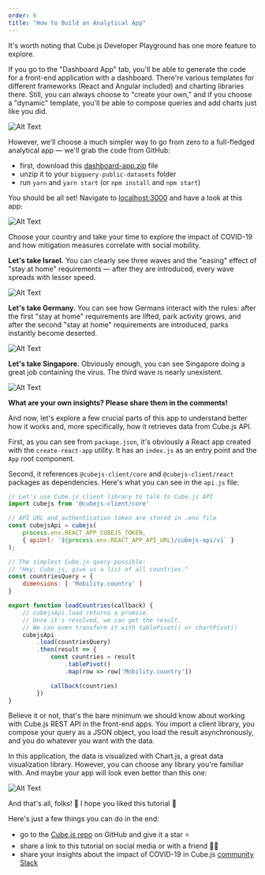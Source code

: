 ```yaml
---
order: 6
title: "How to Build an Analytical App"
---
```


It's worth noting that Cube.js Developer Playground has one more feature to explore.

If you go to the "Dashboard App" tab, you'll be able to generate the code for a front-end application with a dashboard. There're various templates for different frameworks (React and Angular included) and charting libraries there. Still, you can always choose to "create your own," and if you choose a "dynamic" template, you'll be able to compose queries and add charts just like you did.

![Alt Text](https://dev-to-uploads.s3.amazonaws.com/i/43ljijihw21cpknz4i22.png)

However, we'll choose a much simpler way to go from zero to a full-fledged analytical app — we'll grab the code from GitHub:

* first, download this [dashboard-app.zip](https://github.com/cube-js/cube.js/blob/master/examples/bigquery-public-datasets/dashboard-app.zip) file
* unzip it to your `bigquery-public-datasets` folder
* run `yarn` and `yarn start` (or `npm install` and `npm start`)

You should be all set! Navigate to [localhost:3000](http://localhost:3000) and have a look at this app:

![Alt Text](https://dev-to-uploads.s3.amazonaws.com/uploads/articles/h2ee2ag8q2elit2yis75.png)

Choose your country and take your time to explore the impact of COVID-19 and how mitigation measures correlate with social mobility.

**Let's take Israel.** You can clearly see three waves and the "easing" effect of "stay at home" requirements — after they are introduced, every wave spreads with lesser speed.

![Alt Text](https://dev-to-uploads.s3.amazonaws.com/uploads/articles/wts71vfluxnwvuhza7u9.png)

**Let's take Germany.** You can see how Germans interact with the rules: after the first "stay at home" requirements are lifted, park activity grows, and after the second "stay at home" requirements are introduced, parks instantly become deserted.

![Alt Text](https://dev-to-uploads.s3.amazonaws.com/uploads/articles/e63mtd6ocea1f3u7rq0q.png)

**Let's take Singapore.** Obviously enough, you can see Singapore doing a great job containing the virus. The third wave is nearly unexistent.

![Alt Text](https://dev-to-uploads.s3.amazonaws.com/uploads/articles/cn7fc0ww08xraetp9ikn.png)

**What are your own insights? Please share them in the comments!**

And now, let's explore a few crucial parts of this app to understand better how it works and, more specifically, how it retrieves data from Cube.js API.

First, as you can see from `package.json`, it's obviously a React app created with the `create-react-app` utility. It has an `index.js` as an entry point and the `App` root component.

Second, it references `@cubejs-client/core` and `@cubejs-client/react` packages as dependencies. Here's what you can see in the `api.js` file:

```js
// Let's use Cube.js client library to talk to Cube.js API
import cubejs from '@cubejs-client/core'

// API URL and authentication token are stored in .env file 
const cubejsApi = cubejs(
    process.env.REACT_APP_CUBEJS_TOKEN,
    { apiUrl: `${process.env.REACT_APP_API_URL}/cubejs-api/v1` }
);

// The simplest Cube.js query possible:
// "Hey, Cube.js, give us a list of all countries."
const countriesQuery = {
    dimensions: [ 'Mobility.country' ]
}

export function loadCountries(callback) {
    // cubejsApi.load returns a promise.
    // Once it's resolved, we can get the result.
    // We can even transform it with tablePivot() or chartPivot()
    cubejsApi
        .load(countriesQuery)
        .then(result => {
            const countries = result
                .tablePivot()
                .map(row => row['Mobility.country'])

            callback(countries)
        })
}
```

Believe it or not, that's the bare minimum we should know about working with Cube.js REST API in the front-end apps. You import a client library, you compose your query as a JSON object, you load the result asynchronously, and you do whatever you want with the data.

In this application, the data is visualized with Chart.js, a great data visualization library. However, you can choose any library you're familiar with. And maybe your app will look even better than this one:

![Alt Text](https://dev-to-uploads.s3.amazonaws.com/uploads/articles/0inga4y2cruq5dvv4qno.png)

And that's all, folks! 🦠 I hope you liked this tutorial 🤗

Here's just a few things you can do in the end:
* go to the [Cube.js repo](https://github.com/cube-js/cube.js/) on GitHub and give it a star ⭐️
* share a link to this tutorial on social media or with a friend 🙋‍♀️
* share your insights about the impact of COVID-19 in Cube.js [community Slack](https://slack.cube.dev)